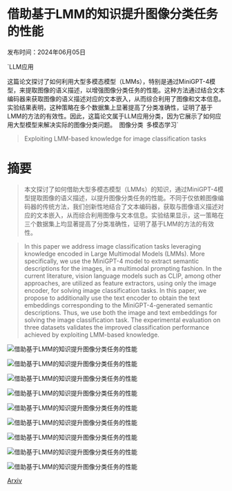 # 借助基于LMM的知识提升图像分类任务的性能

发布时间：2024年06月05日

`LLM应用

这篇论文探讨了如何利用大型多模态模型（LMMs），特别是通过MiniGPT-4模型，来提取图像的语义描述，以增强图像分类任务的性能。这种方法通过结合文本编码器来获取图像的语义描述对应的文本嵌入，从而综合利用了图像和文本信息。实验结果表明，这种策略在多个数据集上显著提高了分类准确性，证明了基于LMM的方法的有效性。因此，这篇论文属于LLM应用分类，因为它展示了如何应用大型模型来解决实际的图像分类问题。` `图像分类` `多模态学习`

> Exploiting LMM-based knowledge for image classification tasks

# 摘要

> 本文探讨了如何借助大型多模态模型（LMMs）的知识，通过MiniGPT-4模型提取图像的语义描述，以提升图像分类任务的性能。不同于仅依赖图像编码器的传统方法，我们创新性地结合了文本编码器，获取与图像语义描述对应的文本嵌入，从而综合利用图像与文本信息。实验结果显示，这一策略在三个数据集上均显著提高了分类准确性，证明了基于LMM的方法的有效性。

> In this paper we address image classification tasks leveraging knowledge encoded in Large Multimodal Models (LMMs). More specifically, we use the MiniGPT-4 model to extract semantic descriptions for the images, in a multimodal prompting fashion. In the current literature, vision language models such as CLIP, among other approaches, are utilized as feature extractors, using only the image encoder, for solving image classification tasks. In this paper, we propose to additionally use the text encoder to obtain the text embeddings corresponding to the MiniGPT-4-generated semantic descriptions. Thus, we use both the image and text embeddings for solving the image classification task. The experimental evaluation on three datasets validates the improved classification performance achieved by exploiting LMM-based knowledge.

![借助基于LMM的知识提升图像分类任务的性能](../../../paper_images/2406.03071/method.png)

![借助基于LMM的知识提升图像分类任务的性能](../../../paper_images/2406.03071/ucf2.png)

![借助基于LMM的知识提升图像分类任务的性能](../../../paper_images/2406.03071/era2.png)

![借助基于LMM的知识提升图像分类任务的性能](../../../paper_images/2406.03071/bar2.png)

![借助基于LMM的知识提升图像分类任务的性能](../../../paper_images/2406.03071/ucf3.png)

![借助基于LMM的知识提升图像分类任务的性能](../../../paper_images/2406.03071/qual1.png)

![借助基于LMM的知识提升图像分类任务的性能](../../../paper_images/2406.03071/qual2.png)

![借助基于LMM的知识提升图像分类任务的性能](../../../paper_images/2406.03071/qual3.png)

![借助基于LMM的知识提升图像分类任务的性能](../../../paper_images/2406.03071/qual4.png)

[Arxiv](https://arxiv.org/abs/2406.03071)